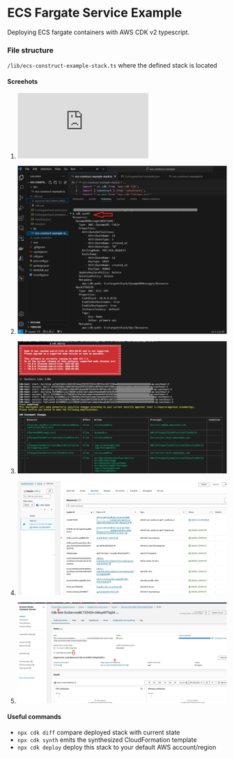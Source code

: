 # ECS Fargate Service Example

Deploying ECS fargate containers with AWS CDK v2 typescript.




### File structure

`/lib/ecs-construct-example-stack.ts` where the defined stack is located

#### Screehots
1. ![Cdk synth json file ](https://github.com/clarizalooktech/cdk-ecs-fargate-example/blob/master/assets/cdk_synth.json)

2. ![Example of the cdk synth ](https://github.com/clarizalooktech/cdk-ecs-fargate-example/blob/master/assets/cdksynth.JPG)

3. ![Cdk Deploy ](https://github.com/clarizalooktech/cdk-ecs-fargate-example/blob/master/assets/cdkdeploy.jpg)

4. ![How it looks like in CloudFormation ](https://github.com/clarizalooktech/cdk-ecs-fargate-example/blob/master/assets/how_it_looks_in_cloudformation_stack.jpg)

5. ![How the ECS looked like ](https://github.com/clarizalooktech/cdk-ecs-fargate-example/blob/master/assets/how_ecs_server_looks_inside_cluster.jpg)

#### Useful commands

* `npx cdk diff`    compare deployed stack with current state
* `npx cdk synth`   emits the synthesized CloudFormation template
* `npx cdk deploy`  deploy this stack to your default AWS account/region

